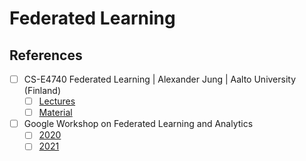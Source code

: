 # Federated Learning

## References

- [ ] CS-E4740 Federated Learning | Alexander Jung | Aalto University (Finland)
  - [ ] [Lectures](https://www.youtube.com/playlist?list=PLrbn2dGrLJK9TwK1TILxluPApQCLq1Tf5)
  - [ ] [Material](https://github.com/AhmedThahir/FederatedLearning)
- [ ] Google Workshop on Federated Learning and Analytics
  - [ ] [2020](https://www.youtube.com/playlist?list=PLSIUOFhnxEiCJS8q6SYdc0944xlV_6Jbu)
  - [ ] [2021](https://www.youtube.com/playlist?list=PLSIUOFhnxEiD9uihG5t9ABdPhSVqQ3HWA)